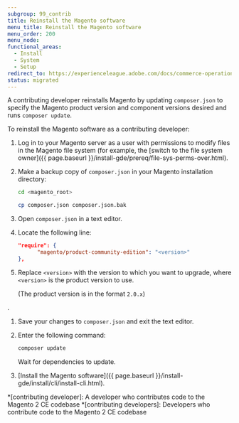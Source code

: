 ```yaml
---
subgroup: 99_contrib
title: Reinstall the Magento software
menu_title: Reinstall the Magento software
menu_order: 200
menu_node:
functional_areas:
  - Install
  - System
  - Setup
redirect_to: https://experienceleague.adobe.com/docs/commerce-operations/installation-guide/tutorials/uninstall.html
status: migrated
---
```


A contributing developer reinstalls Magento by updating `composer.json` to specify the Magento product version and component versions desired and runs `composer update`.

To reinstall the Magento software as a contributing developer:

1. Log in to your Magento server as a user with permissions to modify files in the Magento file system (for example, the [switch to the file system owner]({{ page.baseurl }}/install-gde/prereq/file-sys-perms-over.html).
1. Make a backup copy of `composer.json` in your Magento installation directory:

   ```bash
   cd <magento_root>
   ```

   ```bash
   cp composer.json composer.json.bak
   ```

1. Open `composer.json` in a text editor.
1. Locate the following line:

   ```json
   "require": {
         "magento/product-community-edition": "<version>"
   },
   ```

1. Replace `<version>` with the version to which you want to upgrade, where `<version>` is the product version to use.

   (The product version is in the format `2.0.x`)

<!-- is the `magento/product-community-edition` version from -->.

1. Save your changes to `composer.json` and exit the text editor.
1. Enter the following command:

   ```bash
   composer update
   ```

   Wait for dependencies to update.

1. [Install the Magento software]({{ page.baseurl }}/install-gde/install/cli/install-cli.html).

*[contributing developer]: A developer who contributes code to the Magento 2 CE codebase
*[contributing developers]: Developers who contribute code to the Magento 2 CE codebase
